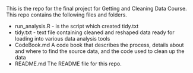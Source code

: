 This is the repo for the final project for Getting and Cleaning Data Course.
This repo contains the following files and folders. 
* run_analysis.R  - is the script which created tidy.txt
* tidy.txt  - text file containing cleaned and reshaped data ready for loading into various data analysis tools
* CodeBook.md A code book that describes the process, details about and where to find the source data, and the code used to clean up the data
* README.md The README file for this repo. 
